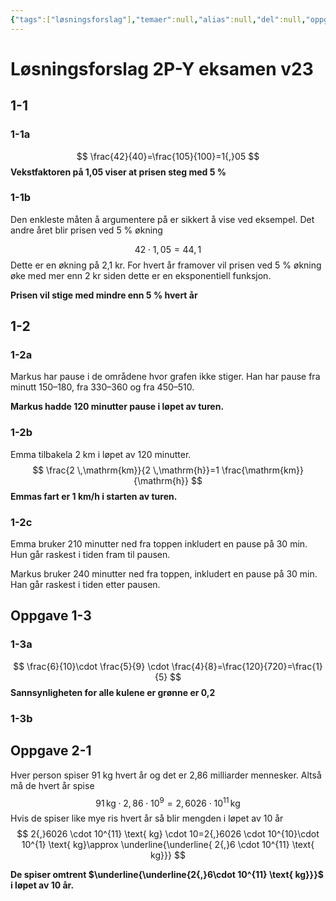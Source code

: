 ```yaml
---
{"tags":["løsningsforslag"],"temaer":null,"alias":null,"del":null,"oppgave":null,"fag":"2p-y","eksamen":"v23","dg-publish":true,"title":"Løsningsforslag 2P-Y eksamen v23","date":"2023-06-02","modified":"2023-06-02","permalink":"/losningsforslag/losningsforslag-2-p-y-eksamen-v23/","dgPassFrontmatter":true}
---
```



# Løsningsforslag 2P-Y eksamen v23

## 1-1
### 1-1a
$$
\frac{42}{40}=\frac{105}{100}=1{,}05
$$
**Vekstfaktoren på 1,05 viser at prisen steg med 5 %**

### 1-1b
Den enkleste måten å argumentere på er sikkert å vise ved eksempel. Det andre året blir prisen ved 5 % økning 

$$
42\cdot1{,}05=44{,}1
$$
Dette er en økning på 2,1 kr. For hvert år framover vil prisen ved 5 % økning øke med mer enn 2 kr siden dette er en eksponentiell funksjon.

**Prisen vil stige med mindre enn 5 % hvert år**

## 1-2
### 1-2a
Markus har pause i de områdene hvor grafen ikke stiger. Han har pause fra minutt 150–180, fra 330–360 og fra 450–510.

**Markus hadde 120 minutter pause i løpet av turen.**

### 1-2b
Emma tilbakela 2 km i løpet av 120 minutter.
$$
\frac{2 \,\mathrm{km}}{2 \,\mathrm{h}}=1  \frac{\mathrm{km}}{\mathrm{h}}
$$
**Emmas fart er 1 km/h i starten av turen.**

### 1-2c
Emma bruker 210 minutter ned fra toppen inkludert en pause på 30 min. Hun går raskest i tiden fram til pausen.

Markus bruker 240 minutter ned fra toppen, inkludert en pause på 30 min. Han går raskest i tiden etter pausen.

## Oppgave 1-3
### 1-3a
$$
\frac{6}{10}\cdot \frac{5}{9} \cdot \frac{4}{8}=\frac{120}{720}=\frac{1}{5}
$$
**Sannsynligheten for alle kulene er grønne er 0,2**

### 1-3b

## Oppgave 2-1
Hver person spiser 91 kg hvert år og det er 2,86 milliarder mennesker. Altså må de hvert år spise
$$
91 \, \text{kg} \cdot 2{,}86 \cdot 10^{9}= 2{,}6026 \cdot 10^{11} \, \text{kg}
$$
Hvis de spiser like mye ris hvert år så blir mengden i løpet av 10 år
$$
2{,}6026 \cdot 10^{11} \text{ kg} \cdot 10=2{,}6026 \cdot 10^{10}\cdot 10^{1} \text{ kg}\approx  \underline{\underline{ 2{,}6 \cdot 10^{11} \text{ kg}}}
$$

**De spiser omtrent $\underline{\underline{2{,}6\cdot 10^{11} \text{ kg}}}$ i løpet av 10 år.**